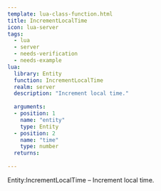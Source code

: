 ```yaml
---
template: lua-class-function.html
title: IncrementLocalTime
icon: lua-server
tags:
  - lua
  - server
  - needs-verification
  - needs-example
lua:
  library: Entity
  function: IncrementLocalTime
  realm: server
  description: "Increment local time."
  
  arguments:
  - position: 1
    name: "entity"
    type: Entity
  - position: 2
    name: "time"
    type: number
  returns:
    
---
```


<div class="lua__search__keywords">
Entity:IncrementLocalTime &#x2013; Increment local time.
</div>
